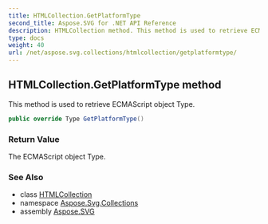 ```yaml
---
title: HTMLCollection.GetPlatformType
second_title: Aspose.SVG for .NET API Reference
description: HTMLCollection method. This method is used to retrieve ECMAScript object Type
type: docs
weight: 40
url: /net/aspose.svg.collections/htmlcollection/getplatformtype/
---
```

## HTMLCollection.GetPlatformType method

This method is used to retrieve ECMAScript object Type.

```csharp
public override Type GetPlatformType()
```

### Return Value

The ECMAScript object Type.

### See Also

* class [HTMLCollection](../)
* namespace [Aspose.Svg.Collections](../../htmlcollection/)
* assembly [Aspose.SVG](../../../)
